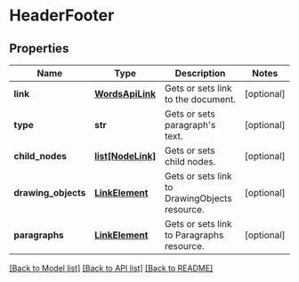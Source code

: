 # HeaderFooter

## Properties
Name | Type | Description | Notes
------------ | ------------- | ------------- | -------------
**link** | [**WordsApiLink**](WordsApiLink.md) | Gets or sets link to the document. | [optional] 
**type** | **str** | Gets or sets paragraph&#39;s text. | [optional] 
**child_nodes** | [**list[NodeLink]**](NodeLink.md) | Gets or sets child nodes. | [optional] 
**drawing_objects** | [**LinkElement**](LinkElement.md) | Gets or sets link to DrawingObjects resource. | [optional] 
**paragraphs** | [**LinkElement**](LinkElement.md) | Gets or sets link to Paragraphs resource. | [optional] 

[[Back to Model list]](../README.md#documentation-for-models) [[Back to API list]](../README.md#documentation-for-api-endpoints) [[Back to README]](../README.md)



